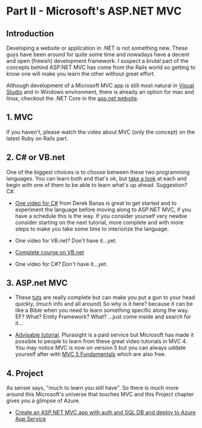 # Part II - Microsoft's ASP.NET MVC

## Introduction

Developing a website or application in .NET is not something new. These guys have been around for quite some time and nowadays have a decent and open (freeish) development framework. I suspect a brutal part of the concepts behind ASP.NET MVC has come from the Rails world so getting to know one will make you learn the other without great effort.

Although development of a Microsoft MVC app is still most natural in [Visual Studio](https://www.visualstudio.com/) and in Windows environment, there is already an option for mac and linux, checkout the .NET Core in the [asp.net website](http://www.asp.net/).

## 1. MVC

If you haven't, please watch the video about MVC (only the concept) on the latest Ruby on Rails part.

## 2. C# or VB.net

One of the biggest choices is to choose between these two programming languages. You can learn both and that's ok, but [take a look](http://www.harding.edu/fmccown/vbnet_csharp_comparison.html) at each and begin with one of them to be able to learn what's up ahead. Suggestion? C#.

- [One video for C#](https://youtu.be/lisiwUZJXqQ) from Derek Banas is great to get started and to experiment the language before moving along to ASP.NET MVC, if you have a schedule this is the way. If you consider yourself very newbie consider starting on the next tutorial, more complete and with more steps to make you take some time to interiorize the language.

- One video for VB.net? Don't have it...yet.

- [Complete course on VB.net](https://www.youtube.com/playlist?list=PLMvLDJ7usmZAPT9TWmVrFakfOqxeWL2u9)

- One video for C#? Don't have it...yet.

## 3. ASP.net MVC

- These [tuts](http://www.asp.net/mvc/overview/getting-started/introduction/getting-started) are really complete but can make you put a gun to your head quickly, (much info and all around) So why is it here? because it can be like a Bible when you need to learn something specific along the way. EF? What? Entity Framework? What? ...just come inside and search for it...

- [Advisable tutorial](http://www.asp.net/mvc/videos/pluralsight-building-applications-with-aspnet-mvc-4). Plurasight is a paid service but Microsoft has made it possible to people to learn from these great video tutorials in MVC 4. You may notice MVC is now on version 5 but you can always uddate yourself after with [MVC 5 Fundamentals](http://pluralsight.com/training/Player?author=scott-allen&name=aspdotnet-mvc5-fundamentals-m1-introduction&mode=live&clip=0&course=aspdotnet-mvc5-fundamentals) which are also free.

## 4. Project

As sensei says, "much to learn you still have". So there is much more around this Microsoft's universe that touches MVC and this Project chapter gives you a glimpse of Azure.

- [Create an ASP.NET MVC app with auth and SQL DB and deploy to Azure App Service](https://azure.microsoft.com/en-us/documentation/articles/web-sites-dotnet-deploy-aspnet-mvc-app-membership-oauth-sql-database/)
